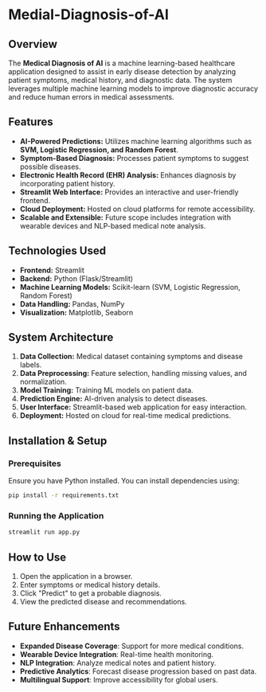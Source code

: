 # Medial-Diagnosis-of-AI
## Overview
The **Medical Diagnosis of AI** is a machine learning-based healthcare application designed to assist in early disease detection by analyzing patient symptoms, medical history, and diagnostic data. The system leverages multiple machine learning models to improve diagnostic accuracy and reduce human errors in medical assessments.

## Features
- **AI-Powered Predictions:** Utilizes machine learning algorithms such as **SVM, Logistic Regression, and Random Forest**.
- **Symptom-Based Diagnosis:** Processes patient symptoms to suggest possible diseases.
- **Electronic Health Record (EHR) Analysis:** Enhances diagnosis by incorporating patient history.
- **Streamlit Web Interface:** Provides an interactive and user-friendly frontend.
- **Cloud Deployment:** Hosted on cloud platforms for remote accessibility.
- **Scalable and Extensible:** Future scope includes integration with wearable devices and NLP-based medical note analysis.

## Technologies Used
- **Frontend:** Streamlit
- **Backend:** Python (Flask/Streamlit)
- **Machine Learning Models:** Scikit-learn (SVM, Logistic Regression, Random Forest)
- **Data Handling:** Pandas, NumPy
- **Visualization:** Matplotlib, Seaborn

## System Architecture
1. **Data Collection:** Medical dataset containing symptoms and disease labels.
2. **Data Preprocessing:** Feature selection, handling missing values, and normalization.
3. **Model Training:** Training ML models on patient data.
4. **Prediction Engine:** AI-driven analysis to detect diseases.
5. **User Interface:** Streamlit-based web application for easy interaction.
6. **Deployment:** Hosted on cloud for real-time medical predictions.

## Installation & Setup
### Prerequisites
Ensure you have Python installed. You can install dependencies using:
```bash
pip install -r requirements.txt
```

### Running the Application
```bash
streamlit run app.py
```

## How to Use
1. Open the application in a browser.
2. Enter symptoms or medical history details.
3. Click "Predict" to get a probable diagnosis.
4. View the predicted disease and recommendations.

## Future Enhancements
- **Expanded Disease Coverage**: Support for more medical conditions.
- **Wearable Device Integration**: Real-time health monitoring.
- **NLP Integration**: Analyze medical notes and patient history.
- **Predictive Analytics**: Forecast disease progression based on past data.
- **Multilingual Support**: Improve accessibility for global users.
